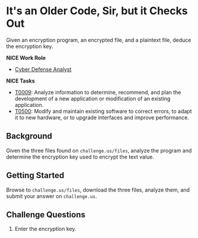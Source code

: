 # It's an Older Code, Sir, but it Checks Out

Given an encryption program, an encrypted file, and a plaintext file, deduce the encryption key.

**NICE Work Role**

- [Cyber Defense Analyst](https://niccs.cisa.gov/workforce-development/nice-framework/)

**NICE Tasks**

- [T0009](https://niccs.cisa.gov/workforce-development/nice-framework/): Analyze information to determine, recommend, and plan the development of a new application or modification of an existing application.
- [T0500](https://niccs.cisa.gov/workforce-development/nice-framework/): Modify and maintain existing software to correct errors, to adapt it to new hardware, or to upgrade interfaces and improve performance.


## Background

Given the three files found on `challenge.us/files`, analyze the program and determine the encryption key used to encrypt the text value.

## Getting Started

Browse to `challenge.us/files`, download the three files, analyze them, and submit your answer on `challenge.us`.

## Challenge Questions

1. Enter the encryption key.
